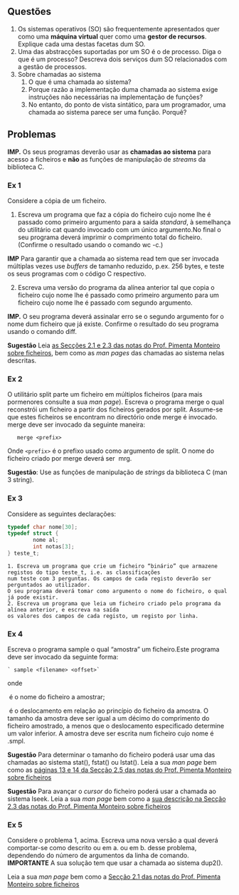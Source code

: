 ## Questões

1. Os sistemas operativos (SO) são frequentemente apresentados quer como uma **máquina virtual** quer como uma **gestor de recursos**. Explique cada uma destas facetas dum SO.
2. Uma das abstracções suportadas por um SO é o de processo. Diga o que é um processo? Descreva dois serviços dum SO relacionados com a gestão de processos.
3. Sobre chamadas ao sistema
    1. O que é uma chamada ao sistema?
    2. Porque razão a implementação duma chamada ao sistema exige instruções não necessárias na implementação de funções?
    3. No entanto, do ponto de vista sintático, para um programador, uma chamada ao sistema parece ser uma função. Porquê?


## Problemas

**IMP.** Os seus programas deverão usar as **chamadas ao sistema** para acesso a ficheiros e **não** as funções de 
manipulação de _streams_ da biblioteca C.

### Ex 1
    
   Considere a cópia de um ficheiro.
    
   1. Escreva um programa que faz a cópia do ficheiro cujo nome lhe é passado como primeiro argumento 
    para a saída _standard_, à semelhança do utilitário cat quando invocado com um único argumento.No final 
    o seu programa deverá imprimir o comprimento total do ficheiro. (Confirme o resultado usando o comando wc -c.) 
    
   **IMP** Para garantir que a chamada ao sistema read tem que ser invocada múltiplas vezes 
    use _buffers_ de tamanho reduzido, p.ex. 256 bytes, e teste os seus programas com o código C respectivo. 
    
   2. Escreva uma versão do programa da alínea anterior tal que copia o ficheiro cujo nome lhe é passado 
    como primeiro argumento para um ficheiro cujo nome lhe é passado com segundo argumento.
    
   **IMP.** O seu programa deverá assinalar erro se o segundo argumento for o nome dum ficheiro que já existe. 
    Confirme o resultado do seu programa usando o comando diff. 
    
    
**Sugestão** Leia [as Secções 2.1 e 2.3 das notas do Prof. Pimenta Monteiro sobre ficheiros](http://web.fe.up.pt/~pfs/aulas/old/so2001/ap/cap2.pdf), bem como as _man pages_ das chamadas ao sistema nelas descritas. 

### Ex 2

O utilitário split parte um ficheiro em múltiplos ficheiros (para mais pormenores consulte a sua _man page_).
Escreva o programa merge o qual reconstrói um ficheiro a partir dos ficheiros gerados por split. 
Assume-se que estes ficheiros se encontram no directório onde merge é invocado. 
merge deve ser invocado da seguinte maneira: 

       merge <prefix>
 Onde `<prefix>` é o prefixo usado como argumento de split. O nome do ficheiro criado por merge deverá ser 
<prefix>mrg. 


**Sugestão**: Use as funções de manipulação de _strings_ da biblioteca C (man 3 string). 

### Ex 3

Considere as seguintes declarações:

```c
typedef char nome[30];
typedef struct {
        nome al;
        int notas[3];
} teste_t;
``` 
    1. Escreva um programa que crie um ficheiro “binário” que armazene registos do tipo teste_t, i.e. as classificações 
    num teste com 3 perguntas. Os campos de cada registo deverão ser perguntados ao utilizador.
    O seu programa deverá tomar como argumento o nome do ficheiro, o qual já pode existir.
    2. Escreva um programa que leia um ficheiro criado pelo programa da alínea anterior, e escreva na saída 
    os valores dos campos de cada registo, um registo por linha.
    

### Ex 4

Escreva o programa sample o qual “amostra” um ficheiro.Este programa deve ser invocado da seguinte forma: 

    ` sample <filename> <offset>`
onde 

<filename> é o nome do ficheiro a amostrar;  

<offset> é o deslocamento em relação ao princípio do ficheiro da amostra. 
O tamanho da amostra deve ser igual a um décimo do comprimento do ficheiro amostrado, 
a menos que o deslocamento especificado determine um valor inferior. A amostra deve ser escrita num ficheiro cujo nome é 
<filename>.smpl. 


**Sugestão** Para determinar o tamanho do ficheiro poderá usar uma das chamadas ao sistema stat(), fstat() ou lstat(). 
Leia a sua _man page_ bem como as [páginas 13 e 14 da Secção 2.5 das notas do Prof. Pimenta Monteiro 
sobre ficheiros](http://web.fe.up.pt/~pfs/aulas/old/so2001/ap/cap2.pdf) 


**Sugestão** Para avançar o _cursor_ do ficheiro poderá usar a chamada ao sistema lseek. 
Leia a sua _man page_ bem como a [sua descrição na Secção 2.3 das notas do Prof. Pimenta Monteiro sobre ficheiros](http://web.fe.up.pt/~pfs/aulas/old/so2001/ap/cap2.pdf) 

### Ex 5

Considere o problema 1, acima. Escreva uma nova versão a qual deverá comportar-se como descrito ou em a. ou em b.
desse problema, dependendo do número de argumentos da linha de comando.
**IMPORTANTE** A sua solução tem que usar a chamada ao sistema dup2(). 

Leia a sua _man page_ bem como a [Secção 2.1 das notas do Prof. Pimenta Monteiro sobre ficheiros](http://web.fe.up.pt/~pfs/aulas/old/so2001/ap/cap2.pdf)
